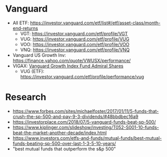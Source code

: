 # Vanguard
  * All ETF: https://investor.vanguard.com/etf/list#/etf/asset-class/month-end-returns
    * VGT: https://investor.vanguard.com/etf/profile/VGT
    * VUG: https://investor.vanguard.com/etf/profile/VUG
    * VOO: https://investor.vanguard.com/etf/profile/VOO
    * VNQ: https://investor.vanguard.com/etf/profile/VNQ
  * Vanguard US Growth Inv: https://finance.yahoo.com/quote/VWUSX/performance/
  * VIGAX: [Vanguard Growth Index Fund Admiral Shares](https://investor.vanguard.com/mutual-funds/profile/performance/vigax)
    * VUG (ETF): https://investor.vanguard.com/etf/profile/performance/vug 
  

# Research
  * https://www.forbes.com/sites/michaelfoster/2017/01/11/5-funds-that-crush-the-sp-500-and-pay-9-3-dividends/#48bbdbec16a9
  * https://investorplace.com/2018/07/5-vanguard-funds-beat-sp-500/
  * https://www.kiplinger.com/slideshow/investing/T052-S001-10-funds-beat-the-market-another-decade/index.html
  * https://www.investors.com/etfs-and-funds/mutual-funds/best-mutual-funds-beating-sp-500-over-last-1-3-5-10-years/
  * "best mutual funds that outperform the s&p 500"
